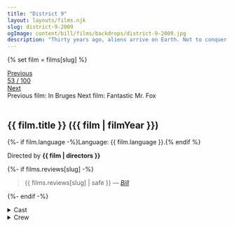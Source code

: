 ```yaml
---
title: "District 9"
layout: layouts/films.njk
slug: district-9-2009
ogImage: content/bill/films/backdrops/district-9-2009.jpg
description: "Thirty years ago, aliens arrive on Earth. Not to conquer or give aid, but to find refuge from their dying planet. Separated from humans in a South African area called District 9, the aliens are managed by Multi-National United, which is unconcerned with the aliens' welfare but will do anything to master their advanced technology. When a company field agent contracts a mysterious virus that begins to alter his DNA, there is only one place he can hide: District 9."
---
```


{% set film = films[slug] %}

<nav class="films">
  <div class="prev">
    <a href="../in-bruges-2008"><i class="fa-solid fa-chevron-left fa-xs"></i> Previous</a>
  </div>
  <div>
    <a class="simple" href="../">53 / 100</a>
  </div>
  <div class="next">
    <a href="../fantastic-mr-fox-2009">Next <i class="fa-solid fa-chevron-right fa-xs"></i></a>
  </div>
  <div class="hint">
    <span class="prev-hint">
      <span class="sr-only">Previous film:</span>
      In Bruges
    </span>
    <span class="next-hint">
      <span class="sr-only">Next film:</span>
      Fantastic Mr. Fox
    </span>
  </div>
</nav>

<article class="film slug-district-9-2009">
  <div class="backdrop-and-poster">
    <img class="poster" src="../films/posters/{{ slug }}.jpg" alt="">
    <img class="backdrop" src="../films/backdrops/{{ slug }}.jpg" alt="">
  </div>

  <h1>{{ film.title }} ({{ film | filmYear }})</h1>

  <p>
    {%- if film.language -%}Language: {{ film.language }}.{% endif %}
    
  </p>

  <p class="director">
    Directed by <strong>{{ film | directors }}</strong>
  </p>

  {%- if films.reviews[slug] -%}
    <blockquote> 
      {{ films.reviews[slug] | safe }} <em>—&nbsp;<a href="/bill">Bill</a></em>
    </blockquote> 
  {%- endif -%}

  <section class="film-detail">
    <div>
      <details>
        <summary>
          <i class="fa-solid fa-masks-theater"></i>
          Cast
        </summary>
        <ul>
          {%- for cast in film.credits.cast -%}
            <li>
              {{ cast.name }} as <em>{{ cast.character }}</em>
            </li>
          {%- endfor -%}
        </ul>
      </details>
      <details>
        <summary>
          <i class="fa-solid fa-clapperboard"></i>
          Crew
        </summary>
        <ul>
          {%- for crew in film.credits.crew -%}
            <li>
              {{ crew.name }} &mdash; <em>{{ crew.job }}</em>
            </li>
          {%- endfor -%}
        </ul>
      </details>
    </div>
  </section>

  
</article>
